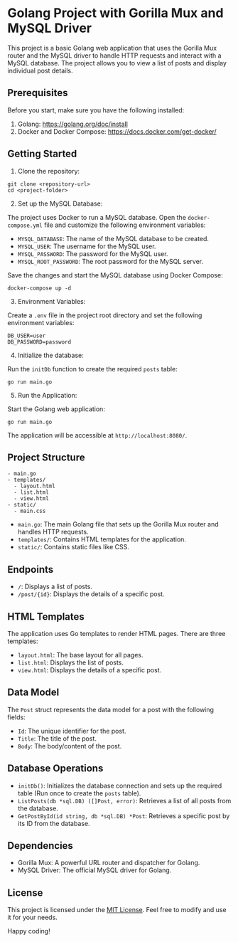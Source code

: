 # Golang Project with Gorilla Mux and MySQL Driver

This project is a basic Golang web application that uses the Gorilla Mux router and the MySQL driver to handle HTTP requests and interact with a MySQL database. The project allows you to view a list of posts and display individual post details.

## Prerequisites

Before you start, make sure you have the following installed:

1. Golang: https://golang.org/doc/install
2. Docker and Docker Compose: https://docs.docker.com/get-docker/

## Getting Started

1. Clone the repository:

```
git clone <repository-url>
cd <project-folder>
```

2. Set up the MySQL Database:

The project uses Docker to run a MySQL database. Open the `docker-compose.yml` file and customize the following environment variables:

- `MYSQL_DATABASE`: The name of the MySQL database to be created.
- `MYSQL_USER`: The username for the MySQL user.
- `MYSQL_PASSWORD`: The password for the MySQL user.
- `MYSQL_ROOT_PASSWORD`: The root password for the MySQL server.

Save the changes and start the MySQL database using Docker Compose:

```
docker-compose up -d
```

3. Environment Variables:

Create a `.env` file in the project root directory and set the following environment variables:

```
DB_USER=user
DB_PASSWORD=password
```

4. Initialize the database:

Run the `initDb` function to create the required `posts` table:

```
go run main.go
```

5. Run the Application:

Start the Golang web application:

```
go run main.go
```

The application will be accessible at `http://localhost:8080/`.

## Project Structure

```
- main.go
- templates/
  - layout.html
  - list.html
  - view.html
- static/
  - main.css
```

- `main.go`: The main Golang file that sets up the Gorilla Mux router and handles HTTP requests.
- `templates/`: Contains HTML templates for the application.
- `static/`: Contains static files like CSS.

## Endpoints

- `/`: Displays a list of posts.
- `/post/{id}`: Displays the details of a specific post.

## HTML Templates

The application uses Go templates to render HTML pages. There are three templates:

- `layout.html`: The base layout for all pages.
- `list.html`: Displays the list of posts.
- `view.html`: Displays the details of a specific post.

## Data Model

The `Post` struct represents the data model for a post with the following fields:

- `Id`: The unique identifier for the post.
- `Title`: The title of the post.
- `Body`: The body/content of the post.

## Database Operations

- `initDb()`: Initializes the database connection and sets up the required table (Run once to create the `posts` table).
- `ListPosts(db *sql.DB) ([]Post, error)`: Retrieves a list of all posts from the database.
- `GetPostById(id string, db *sql.DB) *Post`: Retrieves a specific post by its ID from the database.

## Dependencies

- Gorilla Mux: A powerful URL router and dispatcher for Golang.
- MySQL Driver: The official MySQL driver for Golang.

## License

This project is licensed under the [MIT License](LICENSE). Feel free to modify and use it for your needs.

Happy coding!